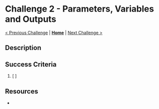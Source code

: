 # Challenge 2 - Parameters, Variables and Outputs

[< Previous Challenge](./challenge1.md) | **[Home](./introduction.md)** | [Next Challenge >](./challenge3.md)

## Description
<!-- Replace with brief description of the challenge. -->

## Success Criteria
1. [ ] <!-- Replace with success criterion to advanced to next challenge. -->

## Resources
-  <!-- Replace with relevant resources to guide hackers. -->